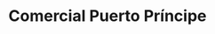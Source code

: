 ---
title: "Comercial Puerto Príncipe"
url: /san-jose/comercial-puerto-principe/
shop: supermercado
---